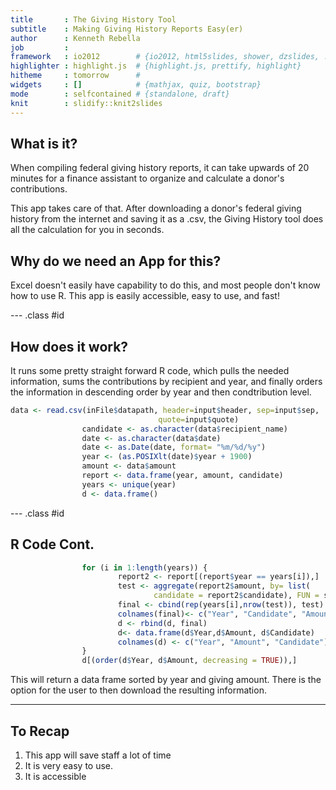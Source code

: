 ```yaml
---
title       : The Giving History Tool
subtitle    : Making Giving History Reports Easy(er)
author      : Kenneth Rebella  
job         : 
framework   : io2012        # {io2012, html5slides, shower, dzslides, ...}
highlighter : highlight.js  # {highlight.js, prettify, highlight}
hitheme     : tomorrow      # 
widgets     : []            # {mathjax, quiz, bootstrap}
mode        : selfcontained # {standalone, draft}
knit        : slidify::knit2slides
---
```

## What is it?
When compiling federal giving history reports, it can take upwards of 20 minutes for a finance assistant to organize and calculate a donor's contributions.   

This app takes care of that. After downloading a donor's federal giving history from the internet and saving it as a .csv, the Giving History tool does all the calculation for you in seconds. 

## Why do we need an App for this?

Excel doesn't easily have capability to do this, and most people don't know how to use R. This app is easily accessible, easy to use, and fast!  

--- .class #id 

## How does it work?
It runs some pretty straight forward R code, which pulls the needed information, sums the contributions by recipient and year, and finally orders the information in descending order by year and then condtribution level.  

```r
data <- read.csv(inFile$datapath, header=input$header, sep=input$sep, 
                                 quote=input$quote)
                candidate <- as.character(data$recipient_name)
                date <- as.character(data$date)
                date <- as.Date(date, format= "%m/%d/%y")
                year <- (as.POSIXlt(date)$year + 1900)
                amount <- data$amount
                report <- data.frame(year, amount, candidate)
                years <- unique(year)
                d <- data.frame()
```

--- .class #id 

## R Code Cont.

```r
                for (i in 1:length(years)) {
                        report2 <- report[(report$year == years[i]),]
                        test <- aggregate(report2$amount, by= list(
                                candidate = report2$candidate), FUN = sum)
                        final <- cbind(rep(years[i],nrow(test)), test)
                        colnames(final)<- c("Year", "Candidate", "Amount")
                        d <- rbind(d, final)
                        d<- data.frame(d$Year,d$Amount, d$Candidate)
                        colnames(d) <- c("Year", "Amount", "Candidate")
                }
                d[(order(d$Year, d$Amount, decreasing = TRUE)),]
```

This will return a data frame sorted by year and giving amount. There is the option for the user to then download the resulting information. 

---

## To Recap

1. This app will save staff a lot of time 
2. It is very easy to use. 
3. It is accessible 


